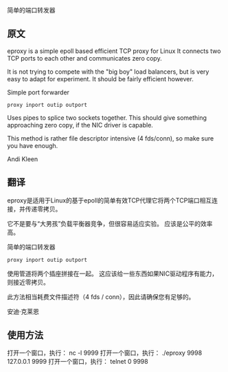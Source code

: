 简单的端口转发器

原文
------------------------------------------------------------------
eproxy is a simple epoll based efficient TCP proxy for Linux
It connects two TCP ports to each other and communicates zero copy.

It is not trying to compete with the "big boy" load balancers, 
but is very easy to adapt for experiment. It should be fairly
efficient however.

Simple port forwarder

	proxy inport outip outport

Uses pipes to splice two sockets together. This should give something
approaching zero copy, if the NIC driver is capable. 

This method is rather file descriptor intensive (4 fds/conn), so make sure you 
have enough. 

Andi Kleen


翻译
------------------------------------------------------------------
eproxy是适用于Linux的基于epoll的简单有效TCP代理它将两个TCP端口相互连接，并传递零拷贝。

它不是要与“大男孩”负载平衡器竞争，但很容易适应实验。 应该是公平的效率高。

简单的端口转发器

	proxy inport outip outport

使用管道将两个插座拼接在一起。 这应该给一些东西如果NIC驱动程序有能力，则接近零拷贝。

此方法相当耗费文件描述符（4 fds / conn），因此请确保您有足够的。


安迪·克莱恩


使用方法
------------------------------------------------------------------

打开一个窗口，执行：	nc -l 9999
打开一个窗口，执行： ./eproxy 9998 127.0.0.1 9999
打开一个窗口，执行： telnet 0 9998
